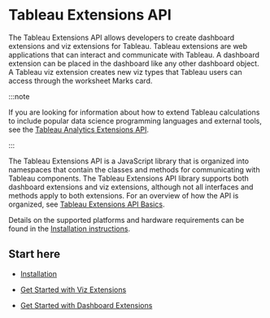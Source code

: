 # Tableau Extensions API

The Tableau Extensions API allows developers to create dashboard extensions and viz extensions for Tableau. Tableau extensions are web applications that can interact and communicate with Tableau. A dashboard extension can be placed in the dashboard like any other dashboard object. A Tableau viz extension creates new viz types that Tableau users can access through the worksheet Marks card.

:::note

If you are looking for information about how to extend Tableau calculations to include popular data science programming languages and external tools, see the [Tableau Analytics Extensions API](https://tableau.github.io/analytics-extensions-api/).

:::

The Tableau Extensions API is a JavaScript library that is organized into namespaces that contain the classes and methods for communicating with Tableau components. The Tableau Extensions API library supports both dashboard extensions and viz extensions, although not all interfaces and methods apply to both extensions. For an overview of how the API is organized, see [Tableau Extensions API Basics](./trex_api_about).

Details on the supported platforms and hardware requirements can be found in the [Installation instructions](installation).

## Start here

* [Installation](installation)

* [Get Started with Viz Extensions](./vizext/trex_viz_getstarted)

* [Get Started with Dashboard Extensions](./dashext/trex_getstarted)
